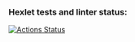 ### Hexlet tests and linter status:
[![Actions Status](https://github.com/Maxim00se/data-analytics-project-92/actions/workflows/hexlet-check.yml/badge.svg)](https://github.com/Maxim00se/data-analytics-project-92/actions)